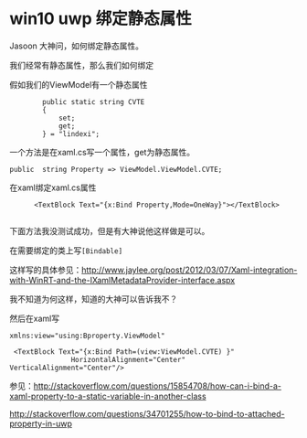 # win10 uwp 绑定静态属性

Jasoon 大神问，如何绑定静态属性。

我们经常有静态属性，那么我们如何绑定

<!--more-->
<!-- csdn -->

假如我们的ViewModel有一个静态属性

		
```
        public static string CVTE
        {
            set;
            get;
        } = "lindexi";

```

<!-- 如果我们ViewModel namespace Bproperty.ViewModel

那么需要在空间

		
```
xmlns:view="using:Bproperty.ViewModel"

```

然后使用 -->

一个方法是在xaml.cs写一个属性，get为静态属性。
		
```
public  string Property => ViewModel.ViewModel.CVTE;

```
在xaml绑定xaml.cs属性
```
      <TextBlock Text="{x:Bind Property,Mode=OneWay}"></TextBlock>


```

下面方法我没测试成功，但是有大神说他这样做是可以。

在需要绑定的类上写`[Bindable]`

这样写的具体参见：http://www.jaylee.org/post/2012/03/07/Xaml-integration-with-WinRT-and-the-IXamlMetadataProvider-interface.aspx 

我不知道为何这样，知道的大神可以告诉我不？

然后在xaml写

        
```
xmlns:view="using:Bproperty.ViewModel"

 <TextBlock Text="{x:Bind Path=(view:ViewModel.CVTE) }"
               HorizontalAlignment="Center" VerticalAlignment="Center"/>

```

参见：http://stackoverflow.com/questions/15854708/how-can-i-bind-a-xaml-property-to-a-static-variable-in-another-class

http://stackoverflow.com/questions/34701255/how-to-bind-to-attached-property-in-uwp